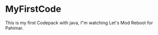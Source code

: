 MyFirstCode
===========

This is my first Codepack with java, I"m watching Let's Mod Reboot for Pahimar.
